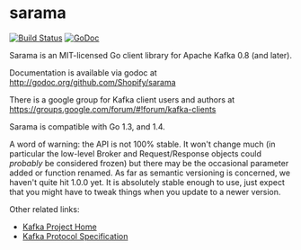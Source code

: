 sarama
======

[![Build Status](https://travis-ci.org/Shopify/sarama.svg?branch=master)](https://travis-ci.org/Shopify/sarama)
[![GoDoc](https://godoc.org/github.com/Shopify/sarama?status.png)](https://godoc.org/github.com/Shopify/sarama)

Sarama is an MIT-licensed Go client library for Apache Kafka 0.8 (and later).

Documentation is available via godoc at http://godoc.org/github.com/Shopify/sarama

There is a google group for Kafka client users and authors at https://groups.google.com/forum/#!forum/kafka-clients

Sarama is compatible with Go 1.3, and 1.4.

A word of warning: the API is not 100% stable. It won't change much (in particular the low-level
Broker and Request/Response objects could *probably* be considered frozen) but there may be the occasional
parameter added or function renamed. As far as semantic versioning is concerned, we haven't quite hit 1.0.0 yet.
It is absolutely stable enough to use, just expect that you might have to tweak things when you update to a newer version.

Other related links:
* [Kafka Project Home](https://kafka.apache.org/)
* [Kafka Protocol Specification](https://cwiki.apache.org/confluence/display/KAFKA/A+Guide+To+The+Kafka+Protocol)
